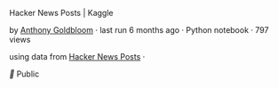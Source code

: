 Hacker News Posts | Kaggle

by [Anthony Goldbloom](https://www.kaggle.com/antgoldbloom) · last run 6 months ago · Python notebook · 797 views

using data from [Hacker News Posts](https://www.kaggle.com/hacker-news/hacker-news-posts) ·

** Public